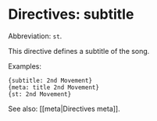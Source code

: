 # Directives: subtitle

Abbreviation: `st`.

This directive defines a subtitle of the song.

Examples:

    {subtitle: 2nd Movement}
    {meta: title 2nd Movement}
    {st: 2nd Movement}

See also: [[meta|Directives meta]].
